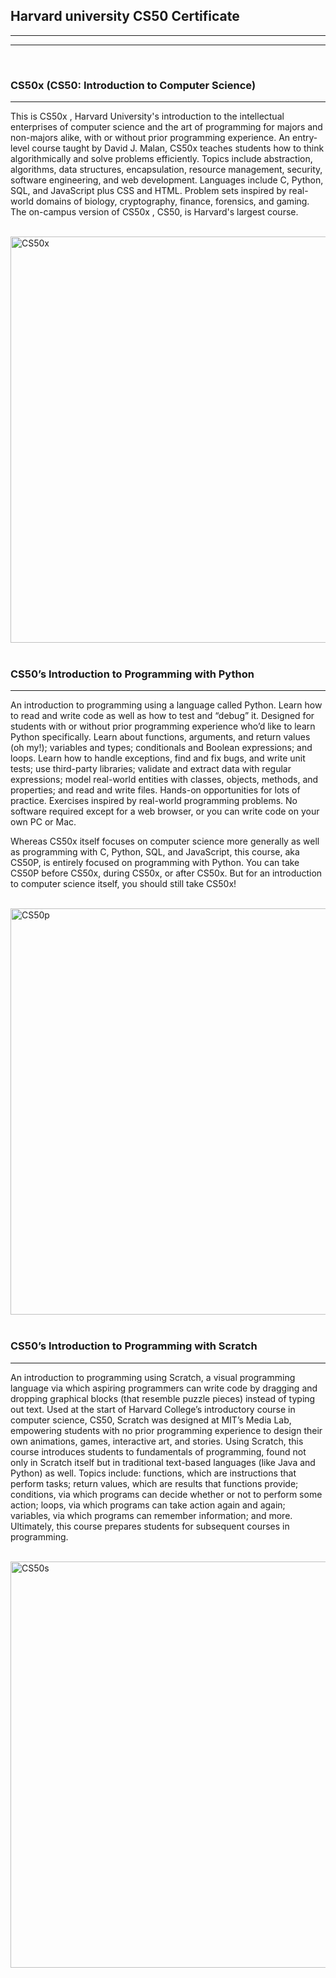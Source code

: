 <h2> Harvard university CS50 Certificate  </h2>

<hr>
<hr>
<br>

<h3> <strong> CS50x </strong> (CS50: Introduction to Computer Science) </h3>

<hr>

<p> This is CS50x , Harvard University's introduction to the intellectual enterprises of computer science and the art
  of programming for majors and non-majors alike, with or without prior programming experience. An entry-level course taught by David J. Malan, 
  CS50x teaches students how to think algorithmically and solve problems efficiently. Topics include abstraction, algorithms, data structures, encapsulation, resource management, security, software engineering, and web development. Languages include C, Python, SQL, and JavaScript plus CSS and HTML.
  Problem sets inspired by real-world domains of biology, cryptography, finance, forensics, and gaming. The on-campus version of CS50x
  , CS50, is Harvard's largest course. </p>

  <br>

<img src="https://private-user-images.githubusercontent.com/140143893/314134896-a50fb2b9-c8ae-4ed8-beee-c8cb41dc2194.png?jwt=eyJhbGciOiJIUzI1NiIsInR5cCI6IkpXVCJ9.eyJpc3MiOiJnaXRodWIuY29tIiwiYXVkIjoicmF3LmdpdGh1YnVzZXJjb250ZW50LmNvbSIsImtleSI6ImtleTUiLCJleHAiOjE3MTA4NjQ3MDIsIm5iZiI6MTcxMDg2NDQwMiwicGF0aCI6Ii8xNDAxNDM4OTMvMzE0MTM0ODk2LWE1MGZiMmI5LWM4YWUtNGVkOC1iZWVlLWM4Y2I0MWRjMjE5NC5wbmc_WC1BbXotQWxnb3JpdGhtPUFXUzQtSE1BQy1TSEEyNTYmWC1BbXotQ3JlZGVudGlhbD1BS0lBVkNPRFlMU0E1M1BRSzRaQSUyRjIwMjQwMzE5JTJGdXMtZWFzdC0xJTJGczMlMkZhd3M0X3JlcXVlc3QmWC1BbXotRGF0ZT0yMDI0MDMxOVQxNjA2NDJaJlgtQW16LUV4cGlyZXM9MzAwJlgtQW16LVNpZ25hdHVyZT0yOWU1OGQ1NDZlMzE3NzU3NmI2MDIwYWViYzhjMjBmMTUxZjliNDEyYjE0MGFkYmRmNTk3MzJiNjcyMzZkYjZkJlgtQW16LVNpZ25lZEhlYWRlcnM9aG9zdCZhY3Rvcl9pZD0wJmtleV9pZD0wJnJlcG9faWQ9MCJ9.nRffNBKO_vMVnDjbzqMhJyzKaV1ZBhyETS5a-FNbicE" alt="CS50x" width="800" height="650">

<br>
<br>

<h3> CS50’s Introduction to Programming with Python </h3>

<hr>

<p> An introduction to programming using a language called Python. Learn how to read and write code as well as how to test and “debug” it. Designed for students with or without prior programming experience who’d like to learn Python specifically. Learn about functions, arguments, and return values (oh my!); variables and types; conditionals and Boolean expressions; and loops. Learn how to handle exceptions, find and fix bugs, and write unit tests; use third-party libraries; validate and extract data with regular expressions; model real-world entities with classes, objects, methods, and properties; and read and write files. Hands-on opportunities for lots of practice. Exercises inspired by real-world programming problems. No software required except for a web browser, or you can write code on your own PC or Mac.

Whereas CS50x itself focuses on computer science more generally as well as programming with C, Python, SQL, and JavaScript, this course, aka CS50P, is entirely focused on programming with Python. You can take CS50P before CS50x, during CS50x, or after CS50x. But for an introduction to computer science itself, you should still take CS50x! </p>

<br>


<img src="https://private-user-images.githubusercontent.com/140143893/314134805-153742d1-6e7e-47d4-a245-6d1dbb7fe278.png?jwt=eyJhbGciOiJIUzI1NiIsInR5cCI6IkpXVCJ9.eyJpc3MiOiJnaXRodWIuY29tIiwiYXVkIjoicmF3LmdpdGh1YnVzZXJjb250ZW50LmNvbSIsImtleSI6ImtleTUiLCJleHAiOjE3MTA4NjQ3MDIsIm5iZiI6MTcxMDg2NDQwMiwicGF0aCI6Ii8xNDAxNDM4OTMvMzE0MTM0ODA1LTE1Mzc0MmQxLTZlN2UtNDdkNC1hMjQ1LTZkMWRiYjdmZTI3OC5wbmc_WC1BbXotQWxnb3JpdGhtPUFXUzQtSE1BQy1TSEEyNTYmWC1BbXotQ3JlZGVudGlhbD1BS0lBVkNPRFlMU0E1M1BRSzRaQSUyRjIwMjQwMzE5JTJGdXMtZWFzdC0xJTJGczMlMkZhd3M0X3JlcXVlc3QmWC1BbXotRGF0ZT0yMDI0MDMxOVQxNjA2NDJaJlgtQW16LUV4cGlyZXM9MzAwJlgtQW16LVNpZ25hdHVyZT03YzM5ZThmMmEyZjYxZjg0ZGM3YWMxYzhhNDEwMGUwMTY2ZmM5NThlMTVjZDU3MmEyYTBhMWFjZTkwOWFiYWJhJlgtQW16LVNpZ25lZEhlYWRlcnM9aG9zdCZhY3Rvcl9pZD0wJmtleV9pZD0wJnJlcG9faWQ9MCJ9.qMXh_EjwR5lUHVLJsPA7Sb6LB78RSUH7BfiKcSmyxpU" alt="CS50p" width="800" height="650">

<br>
<br>

<h3> CS50’s Introduction to Programming with Scratch </h3>

<hr>

<p> An introduction to programming using Scratch, a visual programming language via which aspiring programmers can write code by dragging and dropping graphical blocks (that resemble puzzle pieces) instead of typing out text. Used at the start of Harvard College’s introductory course in computer science, CS50, Scratch was designed at MIT’s Media Lab, empowering students with no prior programming experience to design their own animations, games, interactive art, and stories. Using Scratch, this course introduces students to fundamentals of programming, found not only in Scratch itself but in traditional text-based languages (like Java and Python) as well. Topics include: functions, which are instructions that perform tasks; return values, which are results that functions provide; conditions, via which programs can decide whether or not to perform some action; loops, via which programs can take action again and again; variables, via which programs can remember information; and more. Ultimately, this course prepares students for subsequent courses in programming. </p>

<br>

<img src="https://private-user-images.githubusercontent.com/140143893/314134850-b2d1eb2a-e79c-407f-a1bf-a8b26e60cd59.png?jwt=eyJhbGciOiJIUzI1NiIsInR5cCI6IkpXVCJ9.eyJpc3MiOiJnaXRodWIuY29tIiwiYXVkIjoicmF3LmdpdGh1YnVzZXJjb250ZW50LmNvbSIsImtleSI6ImtleTUiLCJleHAiOjE3MTA4NjQyMDMsIm5iZiI6MTcxMDg2MzkwMywicGF0aCI6Ii8xNDAxNDM4OTMvMzE0MTM0ODUwLWIyZDFlYjJhLWU3OWMtNDA3Zi1hMWJmLWE4YjI2ZTYwY2Q1OS5wbmc_WC1BbXotQWxnb3JpdGhtPUFXUzQtSE1BQy1TSEEyNTYmWC1BbXotQ3JlZGVudGlhbD1BS0lBVkNPRFlMU0E1M1BRSzRaQSUyRjIwMjQwMzE5JTJGdXMtZWFzdC0xJTJGczMlMkZhd3M0X3JlcXVlc3QmWC1BbXotRGF0ZT0yMDI0MDMxOVQxNTU4MjNaJlgtQW16LUV4cGlyZXM9MzAwJlgtQW16LVNpZ25hdHVyZT1jY2VmNmIxN2JhNTU0ZDA2NzFkNGM5MTE5NDI5ZTMwNmRmYzFlYzBmOWM1Yjk0NzllYzBmZmY4OTZkY2EzZWVjJlgtQW16LVNpZ25lZEhlYWRlcnM9aG9zdCZhY3Rvcl9pZD0wJmtleV9pZD0wJnJlcG9faWQ9MCJ9.yKz_unV3gduguI9Zy1L9khSr61W3mdqFSSrQzzuS7oA" alt="CS50s" width="800" height="650">



